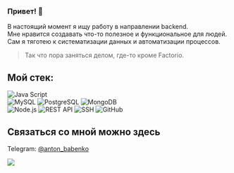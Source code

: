### Привет! 👋

В настоящий момент я ищу работу в направлении backend.  
Мне нравится создавать что-то полезное и функциональное для людей. Сам я тяготею к систематизации данных и автоматизации процессов.  
>Так что пора заняться делом, где-то кроме Factorio.


## Мой стек:
![Java Script](https://img.shields.io/badge/-Java%20Script-informational)  
![MySQL](https://img.shields.io/badge/-MySQL-yellowgreen)
![PostgreSQL](https://img.shields.io/badge/-PostgreSQL-yellowgreen)
![MongoDB](https://img.shields.io/badge/-MongoDB-yellowgreen)  
![Node.js](https://img.shields.io/badge/-Node.js-9cf)
![REST API](https://img.shields.io/badge/-REST%20API-9cf)
![SSH](https://img.shields.io/badge/-SSH-9cf)
![GitHub](https://img.shields.io/badge/-GitHub-9cf)

## Связаться со мной можно здесь
Telegram: [@anton_babenko](https://t.me/anton_babenko)

![](https://github-profite-summary-cards.vercet.app/api/cards/stats?username=Dadorion&theme=github_dark)

<!--
  
  
  - 
  - 
  - 

Here are some ideas to get you started:

- 🔭 I’m currently working on ...
- 🌱 I’m currently learning ...
- 👯 I’m looking to collaborate on ...
- 🤔 I’m looking for help with ...
- 💬 Ask me about ...
- 📫 How to reach me: ...
- 😄 Pronouns: ...
- ⚡ Fun fact: ...
-->
